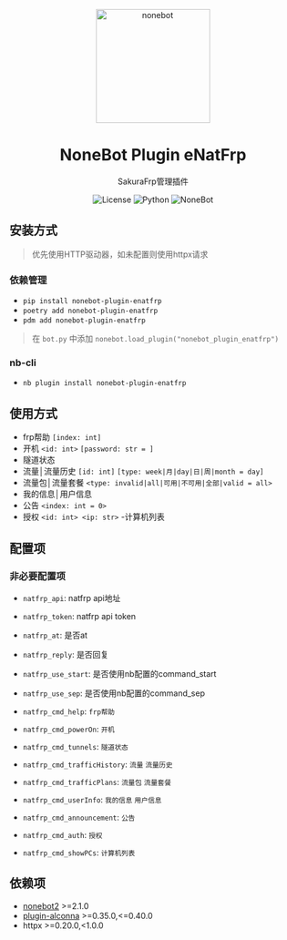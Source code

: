<p align="center">
  <a href="https://nonebot.dev/"><img src="https://nonebot.dev/logo.png" width="200" height="200" alt="nonebot"></a>
</p>

<div align="center">

# NoneBot Plugin eNatFrp
SakuraFrp管理插件

![License](https://img.shields.io/github/license/eya46/nonebot_plugin_enatfrp)
![Python](https://img.shields.io/badge/python-3.8+-blue.svg)
![NoneBot](https://img.shields.io/badge/nonebot-2.0.1+-blueviolet)
</div>

## 安装方式

> 优先使用HTTP驱动器，如未配置则使用httpx请求

### 依赖管理

- `pip install nonebot-plugin-enatfrp`
- `poetry add nonebot-plugin-enatfrp`
- `pdm add nonebot-plugin-enatfrp`

> 在 `bot.py` 中添加 `nonebot.load_plugin("nonebot_plugin_enatfrp")`

### nb-cli

- `nb plugin install nonebot-plugin-enatfrp`

## 使用方式

- frp帮助 `[index: int]`
- 开机 `<id: int>` `[password: str = ]`
- 隧道状态
- 流量│流量历史 `[id: int]` `[type: week|月|day|日|周|month = day]`
- 流量包│流量套餐 `<type: invalid|all|可用|不可用|全部|valid = all>`
- 我的信息│用户信息
- 公告 `<index: int = 0>`
- 授权 `<id: int> <ip: str>`
  -计算机列表

## 配置项

### 非必要配置项

- `natfrp_api`: natfrp api地址
- `natfrp_token`: natfrp api token
- `natfrp_at`: 是否at
- `natfrp_reply`: 是否回复
- `natfrp_use_start`: 是否使用nb配置的command_start
- `natfrp_use_sep`: 是否使用nb配置的command_sep

- `natfrp_cmd_help`: `frp帮助`
- `natfrp_cmd_powerOn`: `开机`
- `natfrp_cmd_tunnels`: `隧道状态`
- `natfrp_cmd_trafficHistory`: `流量` `流量历史`
- `natfrp_cmd_trafficPlans`: `流量包` `流量套餐`
- `natfrp_cmd_userInfo`: `我的信息` `用户信息`
- `natfrp_cmd_announcement`: `公告`
- `natfrp_cmd_auth`: `授权`
- `natfrp_cmd_showPCs`: `计算机列表`

## 依赖项

- [nonebot2](https://github.com/nonebot/nonebot2) >=2.1.0
- [plugin-alconna](https://github.com/nonebot/plugin-alconna) >=0.35.0,<=0.40.0
- httpx >=0.20.0,<1.0.0